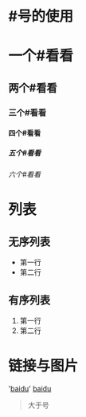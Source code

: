 # #号的使用
# 一个#看看
## 两个#看看
### 三个#看看
#### 四个#看看
##### 五个#看看
###### 六个#看看

# 列表
## 无序列表
- 第一行
- 第二行
## 有序列表
1. 第一行
2. 第二行

# 链接与图片
'[baidu](http://www.baidu.com)'
[baidu](http://www.baidu.com)


>大于号
